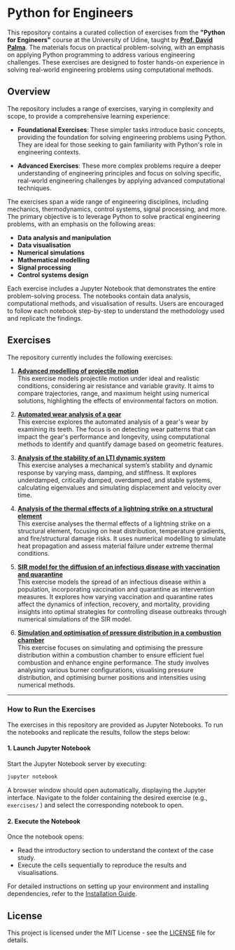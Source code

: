 # Python for Engineers

This repository contains a curated collection of exercises from the **"Python for Engineers"** course at the University of Udine, taught by [**Prof. David Palma**](https://david-palma.github.io/). The materials focus on practical problem-solving, with an emphasis on applying Python programming to address various engineering challenges. These exercises are designed to foster hands-on experience in solving real-world engineering problems using computational methods.

## Overview

The repository includes a range of exercises, varying in complexity and scope, to provide a comprehensive learning experience:

- **Foundational Exercises**: These simpler tasks introduce basic concepts, providing the foundation for solving engineering problems using Python. They are ideal for those seeking to gain familiarity with Python's role in engineering contexts.

- **Advanced Exercises**: These more complex problems require a deeper understanding of engineering principles and focus on solving specific, real-world engineering challenges by applying advanced computational techniques.

The exercises span a wide range of engineering disciplines, including mechanics, thermodynamics, control systems, signal processing, and more. The primary objective is to leverage Python to solve practical engineering problems, with an emphasis on the following areas:

- **Data analysis and manipulation**
- **Data visualisation**
- **Numerical simulations**
- **Mathematical modelling**
- **Signal processing**
- **Control systems design**

Each exercise includes a Jupyter Notebook that demonstrates the entire problem-solving process. The notebooks contain data analysis, computational methods, and visualisation of results. Users are encouraged to follow each notebook step-by-step to understand the methodology used and replicate the findings.

## Exercises

The repository currently includes the following exercises:

1. [**Advanced modelling of projectile motion**](exercises/projectile_motion_simulation/)\
   This exercise models projectile motion under ideal and realistic conditions, considering air resistance and variable gravity. It aims to compare trajectories, range, and maximum height using numerical solutions, highlighting the effects of environmental factors on motion.

2. [**Automated wear analysis of a gear**](exercises/gear_wear_analysis/)\
   This exercise explores the automated analysis of a gear's wear by examining its teeth. The focus is on detecting wear patterns that can impact the gear's performance and longevity, using computational methods to identify and quantify damage based on geometric features.

3. [**Analysis of the stability of an LTI dynamic system**](exercises/lti_system_stability_analysis/)\
   This exercise analyses a mechanical system’s stability and dynamic response by varying mass, damping, and stiffness. It explores underdamped, critically damped, overdamped, and stable systems, calculating eigenvalues and simulating displacement and velocity over time.

4. [**Analysis of the thermal effects of a lightning strike on a structural element**](exercises/thermal_analysis/)\
   This exercise analyses the thermal effects of a lightning strike on a structural element, focusing on heat distribution, temperature gradients, and fire/structural damage risks. It uses numerical modelling to simulate heat propagation and assess material failure under extreme thermal conditions.

5. [**SIR model for the diffusion of an infectious disease with vaccination and quarantine**](exercises/infectious_disease_spread/)\
   This exercise models the spread of an infectious disease within a population, incorporating vaccination and quarantine as intervention measures. It explores how varying vaccination and quarantine rates affect the dynamics of infection, recovery, and mortality, providing insights into optimal strategies for controlling disease outbreaks through numerical simulations of the SIR model.

6. [**Simulation and optimisation of pressure distribution in a combustion chamber**](exercises/pressure_distribution_optimisation/)\
   This exercise focuses on simulating and optimising the pressure distribution within a combustion chamber to ensure efficient fuel combustion and enhance engine performance. The study involves analysing various burner configurations, visualising pressure distribution, and optimising burner positions and intensities using numerical methods.

---

### How to Run the Exercises

The exercises in this repository are provided as Jupyter Notebooks. To run the notebooks and replicate the results, follow the steps below:

#### 1. Launch Jupyter Notebook

Start the Jupyter Notebook server by executing:

```bash
jupyter notebook
```

A browser window should open automatically, displaying the Jupyter interface. Navigate to the folder containing the desired exercise (e.g., `exercises/` ) and select the corresponding notebook to open.

#### 2. Execute the Notebook

Once the notebook opens:

- Read the introductory section to understand the context of the case study.
- Execute the cells sequentially to reproduce the results and visualisations.

For detailed instructions on setting up your environment and installing dependencies, refer to the [Installation Guide](docs/installation.md).

## License

This project is licensed under the MIT License - see the [LICENSE](LICENSE) file for details.
